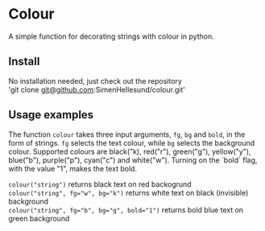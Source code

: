 # Colour
A simple function for decorating strings with colour in python.

## Install
No installation needed, just check out the repository  
'git clone git@github.com:SimenHellesund/colour.git'

## Usage examples
The function `colour` takes three input arguments, `fg`, `bg` and `bold`, in the form of strings.
`fg` selects the text colour, while `bg` selects the background colour. 
Supported colours are black("k), red("r"), green("g"), yellow("y"), blue("b"), purple("p"), cyan("c") and white("w").
Turning on the ´bold´ flag, with the value "1", makes the text bold.

`colour("string")` returns black text on red backogrund  
`colour("string", fg="w", bg="k")` returns white text on black (invisible) background  
`colour("string", fg="b", bg="g", bold="1")` returns bold blue text on green background   
